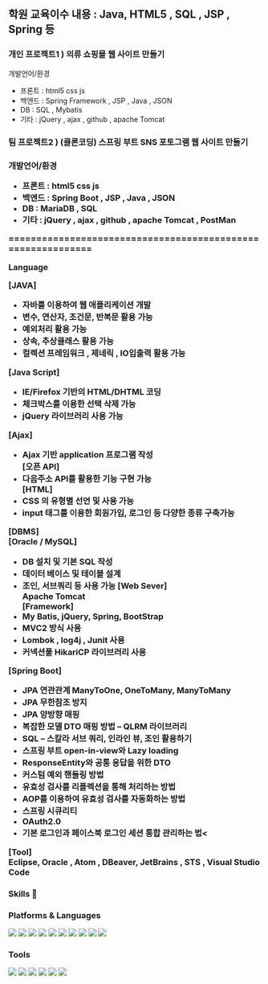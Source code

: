 <h2>학원 교육이수 내용 : Java, HTML5 , SQL , JSP , Spring 등</h2>
  
<h3>개인 프로젝트1 ) 의류 쇼핑몰 웹 사이트 만들기</h3>

개발언어/환경
 - 프론트 : html5 css js                       
 - 백엔드 : Spring Framework , JSP , Java , JSON                
 - DB : SQL , Mybatis                       
 - 기타 : jQuery , ajax , github , apache Tomcat  
              


<h3>팀 프로젝트2 ) (클론코딩) 스프링 부트 SNS 포토그램 웹 사이트 만들기<h3> 

개발언어/환경
 - 프론트 : html5 css js     
 - 백엔드 : Spring Boot , JSP , Java , JSON                 
 - DB :  MariaDB , SQL                 
 - 기타 : jQuery , ajax , github , apache Tomcat , PostMan     
              
============================================================  
   
Language      

[JAVA]        
 - 자바를 이용하여 웹 애플리케이션 개발      
 - 변수, 연산자, 조건문, 반복문 활용 가능      
 - 예외처리 활용 가능      
 - 상속, 추상클래스 활용 가능      
 - 컬렉션 프레임워크 , 제네릭 , IO입출력 활용 가능            

[Java Script]      
 - IE/Firefox 기반의 HTML/DHTML 코딩      
 - 체크박스를 이용한 선택 삭제 가능      
 - jQuery 라이브러리 사용 가능     
   
[Ajax]     
 - Ajax 기반 application 프로그램 작성       
[오픈 API]      
 - 다음주소 API를 활용한 기능 구현 가능      
[HTML]      
 - CSS 의 유형별 선언 및 사용 가능      
 - input 태그를 이용한 회원가입, 로그인 등 다양한 종류 구축가능      


[DBMS]      
[Oracle / MySQL]       
 - DB 설치 및 기본 SQL 작성      
 - 데이터 베이스 및 테이블 설계       
 - 조인, 서브쿼리 등 사용 가능 
[Web Sever]       
Apache Tomcat      
[Framework]      
 - My Batis, jQuery, Spring, BootStrap      
 - MVC2 방식 사용   
 - Lombok , log4j , Junit 사용 
 - 커넥션풀 HikariCP 라이브러리 사용

[Spring Boot]  <br> 
 - JPA 연관관계 ManyToOne, OneToMany, ManyToMany 
 - JPA 무한참조 방지
 - JPA 양방향 매핑
 - 복잡한 모델 DTO 매핑 방법 – QLRM 라이브러리
 - SQL – 스칼라 서브 쿼리, 인라인 뷰, 조인 활용하기
 - 스프링 부트 open-in-view와 Lazy loading
 - ResponseEntity와 공통 응답을 위한 DTO
 - 커스텀 예외 핸들링 방법
 - 유효성 검사를 리플렉션을 통해 처리하는 방법
 - AOP를 이용하여 유효성 검사를 자동화하는 방법
 - 스프링 시큐리티
 - OAuth2.0
 - 기본 로그인과 페이스북 로그인 세션 통합 관리하는 법<

[Tool]   
 Eclipse, Oracle , Atom , DBeaver, JetBrains , STS , Visual Studio Code 





### Skills 👋

<h3>Platforms & Languages</h3>

<img src="https://img.shields.io/badge/Java-007396?style=flat-square&logo=Java&logoColor=white"/> <img src="https://img.shields.io/badge/Spring Boot-6DB33F?style=flat-square&logo=Spring Boot&logoColor=white"/>  <img src="https://img.shields.io/badge/Spring-6DB33F?style=flat-square&logo=Spring&logoColor=white"/> <img src="https://img.shields.io/badge/Json-000000?style=flat-square&logo=Json&logoColor=white"/> <img src="https://img.shields.io/badge/JavaScript-F7DF1E?style=flat-square&logo=JavaScript&logoColor=white"/> <img src="https://img.shields.io/badge/jQuery-0769AD?style=flat-square&logo=jQuery&logoColor=white"/> <img src="https://img.shields.io/badge/Oracle-F80000?style=flat-square&logo=Oracle&logoColor=white"/> <img src="https://img.shields.io/badge/MariaDB-003545?style=flat-square&logo=MariaDB&logoColor=white"/> <img src="https://img.shields.io/badge/HTML5-E34F26?style=flat-square&logo=HTML5&logoColor=white"/> <img src="https://img.shields.io/badge/CSS3-1572B6?style=flat-square&logo=CSS3&logoColor=white"/>


<h3>Tools</h3>

<img src="https://img.shields.io/badge/Eclipse-2C2255?style=flat-square&logo=Eclipse&logoColor=white"/> <img src="https://img.shields.io/badge/JetBrains-000000?style=flat-square&logo=JetBrains&logoColor=white"/> <img src="https://img.shields.io/badge/Atom-66595C?style=flat-square&logo=Atom&logoColor=white"/> <img src="https://img.shields.io/badge/Postman-FF6C37?style=flat-square&logo=Postman&logoColor=white"/> <img src="https://img.shields.io/badge/DBeaver-F47D31?style=flat-square&logo=DBeaver&logoColor=white"/> <img src="https://img.shields.io/badge/Visual Studio Code-007ACC?style=flat-square&logo=Visual Studio Code&logoColor=white"/> 
